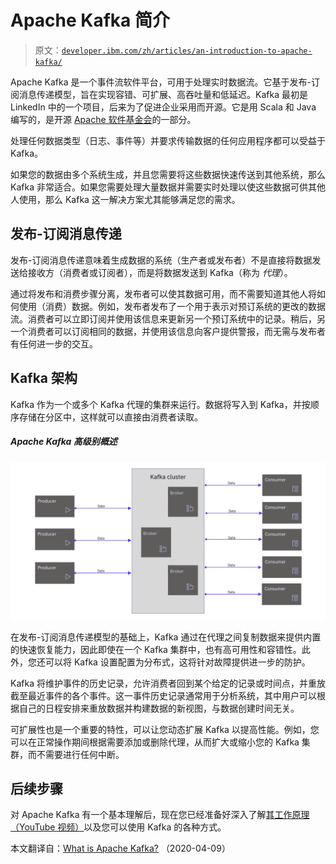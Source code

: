 # Apache Kafka 简介

> 原文：[`developer.ibm.com/zh/articles/an-introduction-to-apache-kafka/`](https://developer.ibm.com/zh/articles/an-introduction-to-apache-kafka/)

Apache Kafka 是一个事件流软件平台，可用于处理实时数据流。它基于发布-订阅消息传递模型，旨在实现容错、可扩展、高吞吐量和低延迟。Kafka 最初是 LinkedIn 中的一个项目，后来为了促进企业采用而开源。它是用 Scala 和 Java 编写的，是开源 [Apache 软件基金会](https://kafka.apache.org/)的一部分。

处理任何数据类型（日志、事件等）并要求传输数据的任何应用程序都可以受益于 Kafka。

如果您的数据由多个系统生成，并且您需要将这些数据快速传送到其他系统，那么 Kafka 非常适合。如果您需要处理大量数据并需要实时处理以使这些数据可供其他人使用，那么 Kafka 这一解决方案尤其能够满足您的需求。

## 发布-订阅消息传递

发布-订阅消息传递意味着生成数据的系统（生产者或发布者）不是直接将数据发送给接收方（消费者或订阅者），而是将数据发送到 Kafka（称为 *代理*）。

通过将发布和消费步骤分离，发布者可以使其数据可用，而不需要知道其他人将如何使用（消费）数据。例如，发布者发布了一个用于表示对预订系统的更改的数据流。消费者可以立即订阅并使用该信息来更新另一个预订系统中的记录。稍后，另一个消费者可以订阅相同的数据，并使用该信息向客户提供警报，而无需与发布者有任何进一步的交互。

## Kafka 架构

Kafka 作为一个或多个 Kafka 代理的集群来运行。数据将写入到 Kafka，并按顺序存储在分区中，这样就可以直接由消费者读取。

##### Apache Kafka 高级别概述

![Apache Kafka 高级别架构概述](img/a7e1f8a5304092300acf529b5ad7b1dd.png)

在发布-订阅消息传递模型的基础上，Kafka 通过在代理之间复制数据来提供内置的快速恢复能力，因此即使在一个 Kafka 集群中，也有高可用性和容错性。此外，您还可以将 Kafka 设置配置为分布式，这将针对故障提供进一步的防护。

Kafka 将维护事件的历史记录，允许消费者回到某个给定的记录或时间点，并重放截至最近事件的各个事件。这一事件历史记录通常用于分析系统，其中用户可以根据自己的日程安排来重放数据并构建数据的新视图，与数据创建时间无关。

可扩展性也是一个重要的特性，可以让您动态扩展 Kafka 以提高性能。例如，您可以在正常操作期间根据需要添加或删除代理，从而扩大或缩小您的 Kafka 集群，而不需要进行任何中断。

## 后续步骤

对 Apache Kafka 有一个基本理解后，现在您已经准备好深入了解[其工作原理（YouTube 视频）](https://developer.ibm.com/videos/an-introduction-to-apache-kafka/)以及您可以使用 Kafka 的各种方式。

本文翻译自：[What is Apache Kafka?](https://developer.ibm.com/articles/an-introduction-to-apache-kafka/) （2020-04-09）